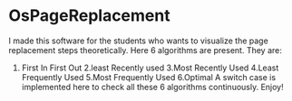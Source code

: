 # OsPageReplacement
I made this software for the students who wants to visualize the page replacement steps theoretically. Here 6 algorithms are present. They are:
1. First In First Out
2.least Recently used
3.Most Recently Used
4.Least Frequently Used
5.Most Frequently Used
6.Optimal
A switch case is implemented here to check all these 6 algorithms continuously. Enjoy! 
